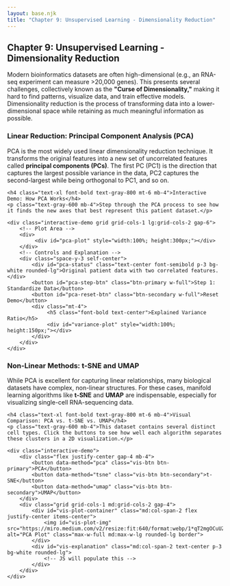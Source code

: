 ```yaml
---
layout: base.njk
title: "Chapter 9: Unsupervised Learning - Dimensionality Reduction"
---
```


<!-- Header -->
<div class="bg-gradient-to-r from-purple-50 to-pink-50 rounded-2xl p-6 mb-8">
    <h2 class="text-2xl font-bold text-gray-800 mb-2">Chapter 9: Unsupervised Learning - Dimensionality Reduction</h2>
    <p class="text-gray-700 leading-relaxed">Modern bioinformatics datasets are often high-dimensional (e.g., an RNA-seq experiment can measure >20,000 genes). This presents several challenges, collectively known as the <strong>"Curse of Dimensionality,"</strong> making it hard to find patterns, visualize data, and train effective models. Dimensionality reduction is the process of transforming data into a lower-dimensional space while retaining as much meaningful information as possible.</p>
</div>

<!-- 1. Principal Component Analysis (PCA) -->
<div class="card mb-8">
    <h3 class="text-2xl font-bold text-gray-800 mb-4">Linear Reduction: Principal Component Analysis (PCA)</h3>
    <p class="text-gray-700 mb-4">PCA is the most widely used linear dimensionality reduction technique. It transforms the original features into a new set of uncorrelated features called <strong>principal components (PCs)</strong>. The first PC (PC1) is the direction that captures the largest possible variance in the data, PC2 captures the second-largest while being orthogonal to PC1, and so on.</p>

    <h4 class="text-xl font-bold text-gray-800 mt-6 mb-4">Interactive Demo: How PCA Works</h4>
    <p class="text-gray-600 mb-4">Step through the PCA process to see how it finds the new axes that best represent this patient dataset.</p>

    <div class="interactive-demo grid grid-cols-1 lg:grid-cols-2 gap-6">
        <!-- Plot Area -->
        <div>
             <div id="pca-plot" style="width:100%; height:300px;"></div>
        </div>
        <!-- Controls and Explanation -->
        <div class="space-y-3 self-center">
            <div id="pca-status" class="text-center font-semibold p-3 bg-white rounded-lg">Original patient data with two correlated features.</div>
            <button id="pca-step-btn" class="btn-primary w-full">Step 1: Standardize Data</button>
            <button id="pca-reset-btn" class="btn-secondary w-full">Reset Demo</button>
            <div class="mt-4">
                 <h5 class="font-bold text-center">Explained Variance Ratio</h5>
                 <div id="variance-plot" style="width:100%; height:150px;"></div>
            </div>
        </div>
    </div>
</div>

<!-- 2. Non-Linear Methods -->
<div class="card mb-8">
    <h3 class="text-2xl font-bold text-gray-800 mb-4">Non-Linear Methods: t-SNE and UMAP</h3>
    <p class="text-gray-700 mb-4">While PCA is excellent for capturing linear relationships, many biological datasets have complex, non-linear structures. For these cases, manifold learning algorithms like <strong>t-SNE</strong> and <strong>UMAP</strong> are indispensable, especially for visualizing single-cell RNA-sequencing data.</p>

    <h4 class="text-xl font-bold text-gray-800 mt-6 mb-4">Visual Comparison: PCA vs. t-SNE vs. UMAP</h4>
    <p class="text-gray-600 mb-4">This dataset contains several distinct cell types. Click the buttons to see how well each algorithm separates these clusters in a 2D visualization.</p>
    
    <div class="interactive-demo">
        <div class="flex justify-center gap-4 mb-4">
            <button data-method="pca" class="vis-btn btn-primary">PCA</button>
            <button data-method="tsne" class="vis-btn btn-secondary">t-SNE</button>
            <button data-method="umap" class="vis-btn btn-secondary">UMAP</button>
        </div>
        <div class="grid grid-cols-1 md:grid-cols-2 gap-4">
            <div id="vis-plot-container" class="md:col-span-2 flex justify-center items-center">
                <img id="vis-plot-img" src="https://miro.medium.com/v2/resize:fit:640/format:webp/1*qT2mgOCuUZOKqtwwDKnuwA.png" alt="PCA Plot" class="max-w-full md:max-w-lg rounded-lg border">
            </div>
            <div id="vis-explanation" class="md:col-span-2 text-center p-3 bg-white rounded-lg">
                <!-- JS will populate this -->
            </div>
        </div>
    </div>
</div>


<script src="https://cdn.plot.ly/plotly-latest.min.js"></script>
<script>
document.addEventListener('DOMContentLoaded', () => {
    // --- PCA STEP-BY-STEP DEMO ---
    const pcaPlotDiv = document.getElementById('pca-plot');
    const pcaStepBtn = document.getElementById('pca-step-btn');
    const pcaResetBtn = document.getElementById('pca-reset-btn');
    const pcaStatus = document.getElementById('pca-status');
    const variancePlotDiv = document.getElementById('variance-plot');

    let pcaState = 0;
    let pcaData, standardizedData, principalComponents;

    const generatePCAData = () => {
        const data = { x: [], y: [] };
        const mean = [5, 5];
        const cov = [[1, 0.8], [0.8, 1]]; // Correlated data
        for (let i = 0; i < 100; i++) {
            const z1 = Math.random() * 2 - 1;
            const z2 = Math.random() * 2 - 1;
            data.x.push(mean[0] + cov[0][0] * z1 + cov[0][1] * z2);
            data.y.push(mean[1] + cov[1][0] * z1 + cov[1][1] * z2);
        }
        return data;
    };

    const standardize = (data) => {
        const meanX = data.x.reduce((a, b) => a + b) / data.x.length;
        const meanY = data.y.reduce((a, b) => a + b) / data.y.length;
        const stdX = Math.sqrt(data.x.map(v => (v - meanX)**2).reduce((a, b) => a + b) / data.x.length);
        const stdY = Math.sqrt(data.y.map(v => (v - meanY)**2).reduce((a, b) => a + b) / data.y.length);
        return {
            x: data.x.map(v => (v - meanX) / stdX),
            y: data.y.map(v => (v - meanY) / stdY)
        };
    };

    const findPCs = (data) => {
        // Calculate covariance matrix entries
        const covXX = data.x.map(v => v*v).reduce((a,b)=>a+b) / data.x.length;
        const covYY = data.y.map(v => v*v).reduce((a,b)=>a+b) / data.x.length;
        const covXY = data.x.map((v, i) => v * data.y[i]).reduce((a,b)=>a+b) / data.x.length;
        
        // Calculate eigenvalues
        const trace = covXX + covYY;
        const det = covXX * covYY - covXY * covXY;
        const eig1 = trace / 2 + Math.sqrt(trace**2 / 4 - det);
        const eig2 = trace / 2 - Math.sqrt(trace**2 / 4 - det);
        
        // Calculate first eigenvector (PC1)
        let vec1;
        if (Math.abs(covXY) > 1e-10) {
            vec1 = {
                x: 1,
                y: (eig1 - covXX) / covXY
            };
        } else {
            vec1 = {
                x: covXX >= covYY ? 1 : 0,
                y: covXX >= covYY ? 0 : 1
            };
        }
        
        // Calculate second eigenvector (PC2) as perpendicular to PC1
        const vec2 = {
            x: -vec1.y,
            y: vec1.x
        };
        
        // Normalize the vectors
        const norm1 = Math.sqrt(vec1.x**2 + vec1.y**2);
        const norm2 = Math.sqrt(vec2.x**2 + vec2.y**2);
        
        return {
            pc1: { x: vec1.x / norm1, y: vec1.y / norm1, var: eig1 },
            pc2: { x: vec2.x / norm2, y: vec2.y / norm2, var: eig2 }
        };
    };


    const plotPCA = () => {
        const dataToPlot = (pcaState > 0) ? standardizedData : pcaData;
        const traces = [{
            x: dataToPlot.x, y: dataToPlot.y, mode: 'markers', type: 'scatter',
            marker: { color: '#60a5fa', size: 8 }
        }];

        if (pcaState >= 2) {
            traces.push({ x: [0, principalComponents.pc1.x * 2], y: [0, principalComponents.pc1.y * 2], mode: 'lines', line: { color: 'red', width: 3 }, name: 'PC1' });
            traces.push({ x: [0, principalComponents.pc2.x * 2], y: [0, principalComponents.pc2.y * 2], mode: 'lines', line: { color: 'green', width: 3 }, name: 'PC2' });
        }
        
        if (pcaState === 3) {
            const projectedX = standardizedData.x.map((v, i) => v * principalComponents.pc1.x + standardizedData.y[i] * principalComponents.pc1.y);
            traces[0].marker.color = '#d1d5db';
            traces.push({
                x: projectedX.map(p => p * principalComponents.pc1.x),
                y: projectedX.map(p => p * principalComponents.pc1.y),
                mode: 'markers', type: 'scatter', marker: { color: 'red', size: 8 }
            });
        }
        
        Plotly.newPlot(pcaPlotDiv, traces, {
            title: 'Patient Data',
            xaxis: { title: 'Feature 1', range: pcaState > 0 ? [-3, 3] : [0, 10], constrain: 'domain' },
            yaxis: { title: 'Feature 2', range: pcaState > 0 ? [-3, 3] : [0, 10], scaleanchor: 'x', scaleratio: 1 },
            // Enforce equal aspect ratio so PC2 is visually perpendicular to PC1
            showlegend: false, margin: {t:40, r:10, b:40, l:40}
        });

        const totalVar = (principalComponents?.pc1.var || 0) + (principalComponents?.pc2.var || 0);
        const var1 = (principalComponents?.pc1.var || 0) / (totalVar || 1);
        const var2 = (principalComponents?.pc2.var || 0) / (totalVar || 1);
        Plotly.newPlot(variancePlotDiv, [{
            x: ['PC1', 'PC2'], y: [var1, var2], type: 'bar', marker: {color: ['red', 'green']}
        }], {margin: {t:10, r:10, b:20, l:40}, yaxis: {range:[0,1], title: 'Explained Var.'}});

    };

    const runPCAStep = () => {
        pcaState++;
        if (pcaState === 1) { // Standardize
            standardizedData = standardize(pcaData);
            pcaStatus.textContent = "Data is centered and scaled to have zero mean and unit variance.";
            pcaStepBtn.textContent = "Step 2: Find Principal Components";
        } else if (pcaState === 2) { // Find PCs
            principalComponents = findPCs(standardizedData);
            pcaStatus.textContent = "PC1 (red) is the axis of max variance. PC2 (green) is orthogonal to PC1.";
            pcaStepBtn.textContent = "Step 3: Project Data onto PC1";
        } else if (pcaState === 3) { // Project
            pcaStatus.textContent = "Data is projected onto PC1. The dimension is now reduced from 2D to 1D.";
            pcaStepBtn.disabled = true;
        }
        plotPCA();
    };

    const resetPCA = () => {
        pcaState = 0;
        pcaData = generatePCAData();
        standardizedData = null;
        principalComponents = null;
        pcaStatus.textContent = "Original patient data with two correlated features.";
        pcaStepBtn.textContent = "Step 1: Standardize Data";
        pcaStepBtn.disabled = false;
        plotPCA();
    };

    pcaStepBtn.addEventListener('click', runPCAStep);
    pcaResetBtn.addEventListener('click', resetPCA);
    resetPCA();

    // --- VISUAL COMPARISON DEMO ---
    const visBtns = document.querySelectorAll('.vis-btn');
    const visImg = document.getElementById('vis-plot-img');
    const visExplanation = document.getElementById('vis-explanation');
    const visContent = {
        pca: {
            img: "https://miro.medium.com/v2/resize:fit:640/format:webp/1*qT2mgOCuUZOKqtwwDKnuwA.png",
            text: "<strong>PCA</strong> captures the main global variance but struggles to separate the non-linear, intertwined clusters. It shows a 'cloud' with some separation but misses the fine-grained local structure."
        },
        tsne: {
            img: "https://miro.medium.com/v2/resize:fit:640/format:webp/1*3cU0mnZWFmJjP6_rSznObA.png",
            text: "<strong>t-SNE</strong> excels at revealing local neighborhood structures. It creates well-separated, dense clusters, making it excellent for visualization. However, the distances between clusters are not meaningful."
        },
        umap: {
            img: "https://miro.medium.com/v2/resize:fit:720/format:webp/1*O4W7gLYZGfkDsAla7-er2g.png",
            text: "<strong>UMAP</strong> is often faster than t-SNE and is better at preserving the global data structure. Notice how it separates the clusters well, but also maintains some of their relative positioning, unlike t-SNE."
        }
    };
    
    visBtns.forEach(btn => {
        btn.addEventListener('click', (e) => {
            const method = e.target.dataset.method;
            visBtns.forEach(b => {
                b.classList.remove('btn-primary');
                b.classList.add('btn-secondary');
            });
            e.target.classList.add('btn-primary');
            e.target.classList.remove('btn-secondary');

            visImg.src = visContent[method].img;
            visExplanation.innerHTML = visContent[method].text;
        });
    });
    // Set initial explanation
    visExplanation.innerHTML = visContent.pca.text;
});
</script>